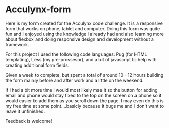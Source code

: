 # Acculynx-form
Here is my form created for the Acculynx code challenge. It is a responsive form that works on phone, tablet and computer. Doing this form was quite fun and I enjoyed using the knowledge I already had and also learning more about flexbox and doing responsive design and development without a framework.

For this project I used the following code languages: Pug (for HTML templating), Less (my pre-prossesor), and a bit of javascript to help with creating additional form fields. 

Given a week to complete, but spent a total of around 10 - 12 hours building the form mainly before and after work and a little on the weekend.

If I had a bit more time I would most likely mae it so the button for adding email and phone would stay fixed to the top on the screen on a phone so it would easier to add them as you scroll down the page. I may even do this is my free time at some point....basicly because it bugs me and I don't want to leave it unfinished.

Feedback is welcome!

